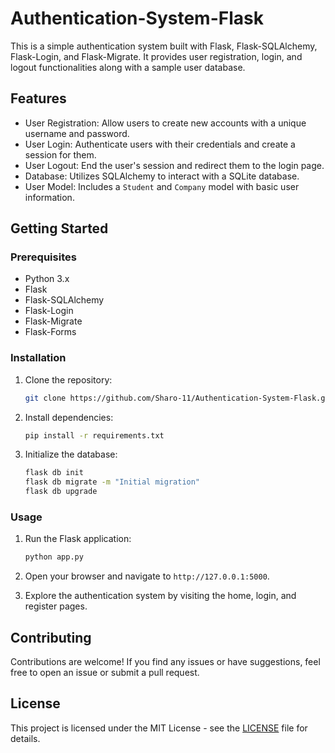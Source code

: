# Authentication-System-Flask

This is a simple authentication system built with Flask, Flask-SQLAlchemy, Flask-Login, and Flask-Migrate. It provides user registration, login, and logout functionalities along with a sample user database.

## Features

- User Registration: Allow users to create new accounts with a unique username and password.
- User Login: Authenticate users with their credentials and create a session for them.
- User Logout: End the user's session and redirect them to the login page.
- Database: Utilizes SQLAlchemy to interact with a SQLite database.
- User Model: Includes a `Student` and `Company` model with basic user information.

## Getting Started

### Prerequisites

- Python 3.x
- Flask
- Flask-SQLAlchemy
- Flask-Login
- Flask-Migrate
- Flask-Forms

### Installation

1. Clone the repository:

   ```bash
   git clone https://github.com/Sharo-11/Authentication-System-Flask.git
   ```

2. Install dependencies:

   ```bash
   pip install -r requirements.txt
   ```

3. Initialize the database:

   ```bash
   flask db init
   flask db migrate -m "Initial migration"
   flask db upgrade
   ```

### Usage

1. Run the Flask application:

   ```bash
   python app.py
   ```

2. Open your browser and navigate to `http://127.0.0.1:5000`.

3. Explore the authentication system by visiting the home, login, and register pages.

## Contributing

Contributions are welcome! If you find any issues or have suggestions, feel free to open an issue or submit a pull request.

## License

This project is licensed under the MIT License - see the [LICENSE](LICENSE) file for details.

